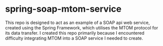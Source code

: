 # spring-soap-mtom-service

This repo is designed to act as an example of a SOAP api web service, created using the Spring Framework, which utilises the MTOM protocol for its data transfer. 
I created this repo primarily because I encountered difficulty integrating MTOM into a SOAP service I needed to create.
